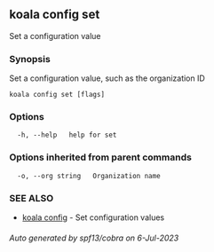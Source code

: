 ## koala config set

Set a configuration value

### Synopsis

Set a configuration value, such as the organization ID

```
koala config set [flags]
```

### Options

```
  -h, --help   help for set
```

### Options inherited from parent commands

```
  -o, --org string   Organization name
```

### SEE ALSO

* [koala config](koala_config.md)	 - Set configuration values

###### Auto generated by spf13/cobra on 6-Jul-2023
